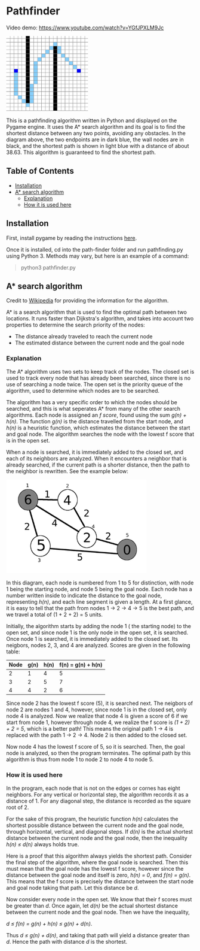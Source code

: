 # Pathfinder
Video demo: https://www.youtube.com/watch?v=YGfJPXLM9Jc

<img src="img/example.png" height="200">

This is a pathfinding algorithm written in Python and displayed on the Pygame engine. It uses the A* search algorithm and its goal is to find the shortest distance between any two points, avoiding any obstacles. In the diagram above, the two endpoints are in dark blue, the wall nodes are in black, and the shortest path is shown in light blue with a distance of about 38.63. This algorithm is guaranteed to find the shortest path.

## Table of Contents
* [ Installation ](#installation)
* [ A* search algorithm ](#a-star)
  * [ Explanation ](#explanation)
  * [ How it is used here ](#how-it-is-used-here)

<a name="installation"></a>
## Installation
First, install pygame by reading the instructions [here](https://www.pygame.org/wiki/GettingStarted).

Once it is installed, cd into the path-finder folder and run pathfinding.py using Python 3. Methods may vary, but here is an example of a command:
> python3 pathfinder.py


<a name="a-star"></a>
## A* search algorithm
Credit to [Wikipedia](*https://en.wikipedia.org/wiki/A*_search_algorithm) for providing the information for the algorithm.

A* is a search algorithm that is used to find the optimal path between two locations. It runs faster than Dijkstra's algorithm, and takes into account two properties to determine the search priority of the nodes: 

* The distance already traveled to reach the current node
* The estimated distance between the current node and the goal node


<a name="explanation"></a>
### Explanation
The A* algorithm uses two sets to keep track of the nodes. The closed set is used to track every node that has already been searched, since there is no use of searching a node twice. The open set is the priority queue of the algorithm, used to determine which nodes are to be searched.

The algorithm has a very specific order to which the nodes should be searched, and this is what seperates A* from many of the other search algorithms. Each node is assigned an *f score*, found using the sum *g(n) + h(n)*. The function *g(n)*  is the distance travelled from the start node, and *h(n)* is a heuristic function, which estimates the distance between the start and goal node. The algorithm searches the node with the lowest f score that is in the open set.

When a node is searched, it is immediately added to the closed set, and each of its neighbors are analyzed. When it encounters a neighbor that is already searched, if the current path is a shorter distance, then the path to the neighbor is rewritten. See the example below:

<img src="img/a_star_diagram.png" height=250>

In this diagram, each node is numbered from 1 to 5 for distinction, with node 1 being the starting node, and node 5 being the goal node. Each node has a number written inside to indicate the distance to the goal node, representing *h(n)*, and each line segment is given a length. At a first glance, it is easy to tell that the path from nodes 1 -> 2 -> 4 -> 5 is the best path, and we travel a total of (1 + 2 + 2) = 5 units.

Initially, the algorithm starts by adding the node 1 ( the starting node) to the open set, and since node 1 is the only node in the open set, it is searched. Once node 1 is searched, it is immediately added to the closed set. Its neigbors, nodes 2, 3, and 4 are analyzed. Scores are given in the following table:

| Node | g(n) | h(n) | f(n) = g(n) + h(n) |
|------|------|------|--------------------|
| 2    | 1    | 4    | 5                  | 
| 3    | 2    | 5    | 7                  | 
| 4    | 4    | 2    | 6                  | 

Since node 2 has the lowest f score (5), it is searched next. The neigbors of node 2 are nodes 1 and 4, however, since node 1 is in the closed set, only node 4 is analyzed. Now we realize that node 4 is given a score of 6 if we start from node 1, however through node 4, we realize the f score is *(1 + 2) + 2 = 5*, which is a better path! This means the original path 1 -> 4 is replaced with the path 1 -> 2 -> 4. Node 2 is then added to the closed set.

Now node 4 has the lowest f score of 5, so it is searched. Then, the goal node is analyzed, so then the program terminates. The optimal path by this algorithm is thus from node 1 to node 2 to node 4 to node 5.

### How it is used here
In the program, each node that is not on the edges or cornes has eight neighbors. For any vertical or horizontal step, the algorithm records it as a distance of 1. For any diagonal step, the distance is recorded as the square root of 2.

For the sake of this program, the heuristic function *h(n)* calculates the shortest possible distance between the current node and the goal node, through horizontal, vertical, and diagonal steps. If *d(n)* is the actual shortest distance between the current node and the goal node, then the inequality *h(n) ≤ d(n)* always holds true.

Here is a proof that this algorithm always yields the shortest path. Consider the final step of the algorithm, where the goal node is searched. Then this must mean that the goal node has the lowest f score, however since the distance between the goal node and itself is zero, *h(n) = 0*, and *f(n) = g(n)*. This means that the f score is precisely the distance between the start node and goal node taking that path. Let this distance be *d*.

Now consider every node in the open set. We know that their f scores must be greater than *d*. Once again, let *d(n)* be the actual shortest distance between the current node and the goal node. Then we have the inequality,

*d ≤ f(n) = g(n) + h(n) ≤ g(n) + d(n)*.

Thus *d ≤ g(n) + d(n)*, and taking that path will yield a distance greater than *d*. Hence the path with distance *d* is the shortest.